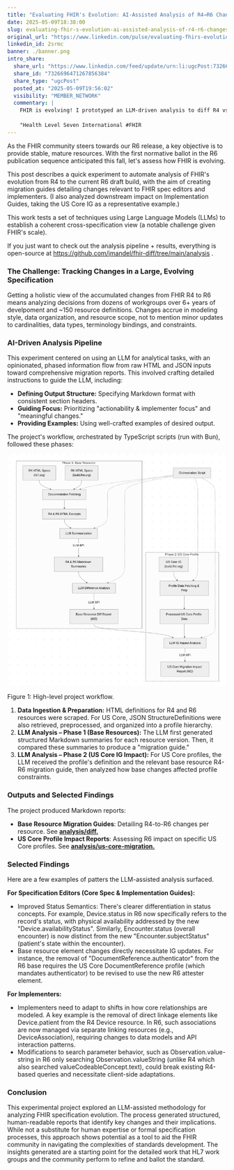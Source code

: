 ```yaml
---
title: "Evaluating FHIR's Evolution: AI-Assisted Analysis of R4→R6 Changes"
date: 2025-05-09T18:38:00
slug: evaluating-fhir-s-evolution-ai-assisted-analysis-of-r4-r6-changes
original_url: "https://www.linkedin.com/pulse/evaluating-fhirs-evolution-ai-assisted-analysis-r4r6-josh-mandel-md-2srmc"
linkedin_id: 2srmc
banner: ./banner.png
intro_share:
  share_url: "https://www.linkedin.com/feed/update/urn:li:ugcPost:7326696471267856384"
  share_id: "7326696471267856384"
  share_type: "ugcPost"
  posted_at: "2025-05-09T19:56:02"
  visibility: "MEMBER_NETWORK"
  commentary: |
    FHIR is evolving! I prototyped an LLM-driven analysis to diff R4 vs. R6 resources and study downstream effects on IGs like US Core. The goal: explore automated methods for spec insight. Full pipeline and reports here.
    
    "Health Level Seven International #FHIR
---
```


As the FHIR community steers towards our R6 release, a key objective is to provide stable, mature resources. With the first normative ballot in the R6 publication sequence anticipated this fall, let's assess how FHIR is evolving.

This post describes a quick experiment to automate analysis of FHIR's evolution from R4 to the current R6 draft build, with the aim of creating migration guides detailing changes relevant to FHIR spec editors and implementers. (I also analyzed downstream impact on Implementation Guides, taking the US Core IG as a representative example.)

This work tests a set of techniques using Large Language Models (LLMs) to establish a coherent cross-specification view (a notable challenge given FHIR's scale).

If you just want to check out the analysis pipeline + results, everything is open-source at <https://github.com/jmandel/fhir-diff/tree/main/analysis> .

### The Challenge: Tracking Changes in a Large, Evolving Specification

Getting a holistic view of the accumulated changes from FHIR R4 to R6 means analyzing decisions from dozens of workgroups over 6+ years of develpoment and ~150 resource definitions. Changes accrue in modeling style, data organization, and resource scope, not to mention minor updates to cardinalities, data types, terminology bindings, and constraints.

### AI-Driven Analysis Pipeline

This experiment centered on using an LLM for analytical tasks, with an opinionated, phased information flow from raw HTML and JSON inputs toward comprehensive migration reports. This involved crafting detailed instructions to guide the LLM, including:

* **Defining Output Structure:** Specifying Markdown format with consistent section headers.
* **Guiding Focus:** Prioritizing "actionability & implementer focus" and "meaningful changes."
* **Providing Examples:** Using well-crafted examples of desired output.

The project's workflow, orchestrated by TypeScript scripts (run with Bun), followed these phases:

![](./image-1.png)

Figure 1: High-level project workflow.

1. **Data Ingestion & Preparation:** HTML definitions for R4 and R6 resources were scraped. For US Core, JSON StructureDefinitions were also retrieved, preprocessed, and organized into a profile hierarchy.
2. **LLM Analysis – Phase 1 (Base Resources):** The LLM first generated structured Markdown summaries for each resource version. Then, it compared these summaries to produce a "migration guide."
3. **LLM Analysis – Phase 2 (US Core IG Impact):** For US Core profiles, the LLM received the profile's definition and the relevant base resource R4-R6 migration guide, then analyzed how base changes affected profile constraints.

### Outputs and Selected Findings

The project produced Markdown reports:

* **Base Resource Migration Guides**: Detailing R4-to-R6 changes per resource. See [**analysis/diff.**](https://github.com/jmandel/fhir-diff/tree/main/analysis/diff)
* **US Core Profile Impact Reports**: Assessing R6 impact on specific US Core profiles. See [**analysis/us-core-migration.**](https://github.com/jmandel/fhir-diff/tree/main/analysis/us-core-migration)

### Selected Findings

Here are a few examples of patters the LLM-assisted analysis surfaced.

**For Specification Editors (Core Spec & Implementation Guides):**

* Improved Status Semantics: There's clearer differentiation in status concepts. For example, Device.status in R6 now specifically refers to the record's status, with physical availability addressed by the new "Device.availabilityStatus". Similarly, Encounter.status (overall encounter) is now distinct from the new "Encounter.subjectStatus" (patient's state within the encounter).
* Base resource element changes directly necessitate IG updates. For instance, the removal of "DocumentReference.authenticator" from the R6 base requires the US Core DocumentReference profile (which mandates authenticator) to be revised to use the new R6 attester element.

**For Implementers:**

* Implementers need to adapt to shifts in how core relationships are modeled. A key example is the removal of direct linkage elements like Device.patient from the R4 Device resource. In R6, such associations are now managed via separate linking resources (e.g., DeviceAssociation), requiring changes to data models and API interaction patterns.
* Modifications to search parameter behavior, such as Observation.value-string in R6 only searching Observation.valueString (unlike R4 which also searched valueCodeableConcept.text), could break existing R4-based queries and necessitate client-side adaptations.

### Conclusion

This experimental project explored an LLM-assisted methodology for analyzing FHIR specification evolution. The process generated structured, human-readable reports that identify key changes and their implications. While not a substitute for human expertise or formal specification processes, this approach shows potential as a tool to aid the FHIR community in navigating the complexities of standards development. The insights generated are a starting point for the detailed work that HL7 work groups and the community perform to refine and ballot the standard.